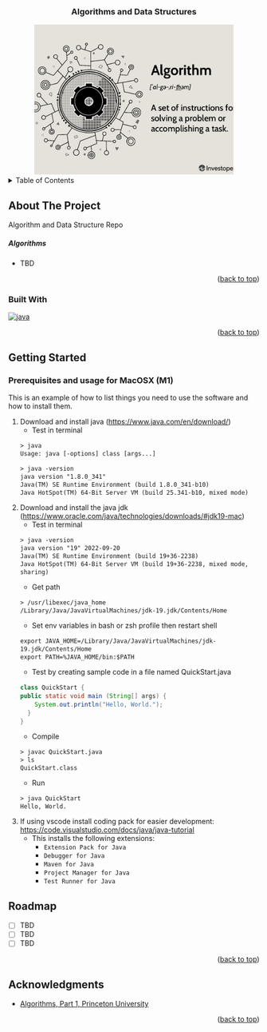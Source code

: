 <div id="top"></div>

<!--
*** https://www.markdownguide.org/basic-syntax/#reference-style-links
-->


<!-- PROJECT LOGO -->
<br />
<div align="center">
 <h3 align="center">Algorithms and Data Structures</h3>
  <a href="https://github.com/SalMireles/algorithms">
    <img src="images/algos.png" alt="Logo" width="400" height="300">
  </a>
</div>



<!-- TABLE OF CONTENTS -->
<details>
  <summary>Table of Contents</summary>
  <ol>
    <li>
      <a href="#about-the-project">About The Project</a>
      <ul>
        <li><a href="#built-with">Built With</a></li>
      </ul>
    </li>
    <li>
      <a href="#getting-started">Getting Started</a>
      <ul>
        <li><a href="#prerequisites">Prerequisites and Usage</a></li>
      </ul>
    </li>
    <li><a href="#roadmap">Roadmap</a></li>
    <li><a href="#acknowledgments">Acknowledgments</a></li>
  </ol>
</details>



<!-- ABOUT THE PROJECT -->
## About The Project
<!-- [![Product Name Screen Shot][product-screenshot]](https://example.com) -->

Algorithm and Data Structure Repo

##### Algorithms
- TBD

<p align="right">(<a href="#top">back to top</a>)</p>


### Built With

  [![java][java-shield]][java-url]

<p align="right">(<a href="#top">back to top</a>)</p>



<!-- GETTING STARTED -->
## Getting Started

### Prerequisites and usage for MacOSX (M1)

This is an example of how to list things you need to use the software and how to install them.
1. Download and install java (https://www.java.com/en/download/)
   - Test in terminal
    ```console
    > java
    Usage: java [-options] class [args...]
    ```
    ```console
    > java -version
    java version "1.8.0_341"
    Java(TM) SE Runtime Environment (build 1.8.0_341-b10)
    Java HotSpot(TM) 64-Bit Server VM (build 25.341-b10, mixed mode)
    ```
2. Download and install the java jdk (https://www.oracle.com/java/technologies/downloads/#jdk19-mac)
    - Test in terminal
    ```console
    > java -version
    java version "19" 2022-09-20
    Java(TM) SE Runtime Environment (build 19+36-2238)
    Java HotSpot(TM) 64-Bit Server VM (build 19+36-2238, mixed mode, sharing)
    ```
    - Get path
    ```console
    > /usr/libexec/java_home
    /Library/Java/JavaVirtualMachines/jdk-19.jdk/Contents/Home
    ```
    - Set env variables in bash or zsh profile then restart shell
    ```console
    export JAVA_HOME=/Library/Java/JavaVirtualMachines/jdk-19.jdk/Contents/Home
    export PATH=%JAVA_HOME/bin:$PATH
    ```
    - Test by creating sample code in a file named QuickStart.java
    ```java
    class QuickStart {
    public static void main (String[] args) {
        System.out.println("Hello, World.");
      }
    }
    ```
    - Compile
    ```console
    > javac QuickStart.java
    > ls
    QuickStart.class
    ```
    - Run
    ```console
    > java QuickStart
    Hello, World.
    ```
  3. If using vscode install coding pack for easier development: https://code.visualstudio.com/docs/java/java-tutorial
      - This installs the following extensions:
        - `Extension Pack for Java`
        - `Debugger for Java`
        - `Maven for Java` 
        - `Project Manager for Java`
        - `Test Runner for Java`


<!-- ROADMAP -->
## Roadmap

- [ ] TBD
- [ ] TBD
- [ ] TBD

<p align="right">(<a href="#top">back to top</a>)</p>


<!-- ACKNOWLEDGMENTS -->
## Acknowledgments

* [Algorithms, Part 1, Princeton University](https://www.coursera.org/learn/algorithms-part1/home)

<p align="right">(<a href="#top">back to top</a>)</p>



<!-- MARKDOWN LINKS & IMAGES -->
<!-- https://www.markdownguide.org/basic-syntax/#reference-style-links -->
<!-- https://github.com/Ileriayo/markdown-badges -->
<!-- https://dev.to/envoy_/150-badges-for-github-pnk -->

[java-shield]: https://img.shields.io/badge/Java-ED8B00?style=for-the-badge&logo=java&logoColor=white

[java-url]: https://www.java.com/en/
